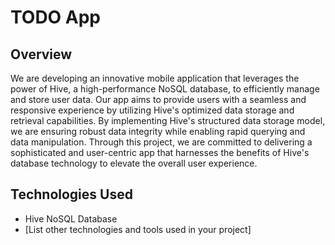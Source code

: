 # TODO App

## Overview

We are developing an innovative mobile application that leverages the power of Hive, a high-performance NoSQL database, to efficiently manage and store user data. Our app aims to provide users with a seamless and responsive experience by utilizing Hive's optimized data storage and retrieval capabilities. By implementing Hive's structured data storage model, we are ensuring robust data integrity while enabling rapid querying and data manipulation. Through this project, we are committed to delivering a sophisticated and user-centric app that harnesses the benefits of Hive's database technology to elevate the overall user experience.

## Technologies Used

- Hive NoSQL Database
- [List other technologies and tools used in your project]



